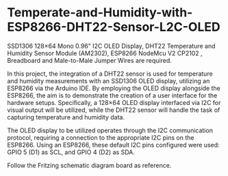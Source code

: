 # Temperate-and-Humidity-with-ESP8266-DHT22-Sensor-L2C-OLED
SSD1306 128×64 Mono 0.96"  I2C OLED Display, DHT22 Temperature and Humidity  Sensor Module (AM2302),  ESP8266 NodeMcu V2 CP2102 , Breadboard and Male-to-Male Jumper Wires are required.

In this project, the integration of a DHT22 sensor is used for temperature and humidity measurements with an SSD1306 OLED display, utilizing an ESP8266 via the Arduino IDE. By employing the OLED display alongside the ESP8266, the aim is to demonstrate the creation of a user interface for the hardware setups. Specifically, a 128×64 OLED display interfaced via I2C for visual output will be utilized, while the DHT22 sensor will handle the task of capturing temperature and humidity data.

The OLED display to be utilized operates through the I2C communication protocol, requiring a connection to the appropriate I2C pins on the ESP8266.
Using an ESP8266, these default I2C pins configured were used: GPIO 5 (D1) as SCL, and GPIO 4 (D2) as SDA.

Follow the Fritzing schematic diagram board as reference.
